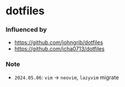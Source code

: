 # dotfiles

### Influenced by 

- <https://github.com/johngrib/dotfiles>
- <https://github.com/jcha0713/dotfiles>

### Note
- `2024.05.06`: `vim` -> `neovim`, `lazyvim` migrate

